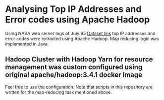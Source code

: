 # Analysing Top IP Addresses and Error codes using Apache Hadoop

Using NASA web server logs of July 95 [Dataset link](https://ita.ee.lbl.gov/html/contrib/NASA-HTTP.html) top IP addresses and error codes were extracted using Apache Hadoop. Map reducing logic was implemented in Java.

## Hadoop Cluster with Hadoop Yarn for resource management was custom configured using original apache/hadoop:3.4.1 docker image

Feel free to use the configuration. Note that scripts in this repository are written for the map-reducing task mentioned above.